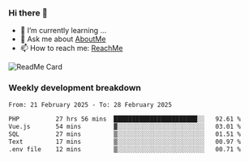 ### Hi there 👋

- 🌱 I’m currently learning ...
- 💬 Ask me about [AboutMe](https://www.itzcy.com/about)
- 📫 How to reach me: [ReachMe](https://www.itzcy.com/about)

![ReadMe Card](https://github-readme-stats-ten-gilt.vercel.app/api?username=SuperChenYun&show_icons=true&title_color=fff&icon_color=79ff97&text_color=9f9f9f&bg_color=151515&hide_border=true)

### Weekly development breakdown
<!--START_SECTION:waka-->

```txt
From: 21 February 2025 - To: 28 February 2025

PHP          27 hrs 56 mins  ███████████████████████░░   92.61 %
Vue.js       54 mins         ▓░░░░░░░░░░░░░░░░░░░░░░░░   03.01 %
SQL          27 mins         ▒░░░░░░░░░░░░░░░░░░░░░░░░   01.51 %
Text         17 mins         ▒░░░░░░░░░░░░░░░░░░░░░░░░   00.97 %
.env file    12 mins         ▒░░░░░░░░░░░░░░░░░░░░░░░░   00.71 %
```

<!--END_SECTION:waka-->

